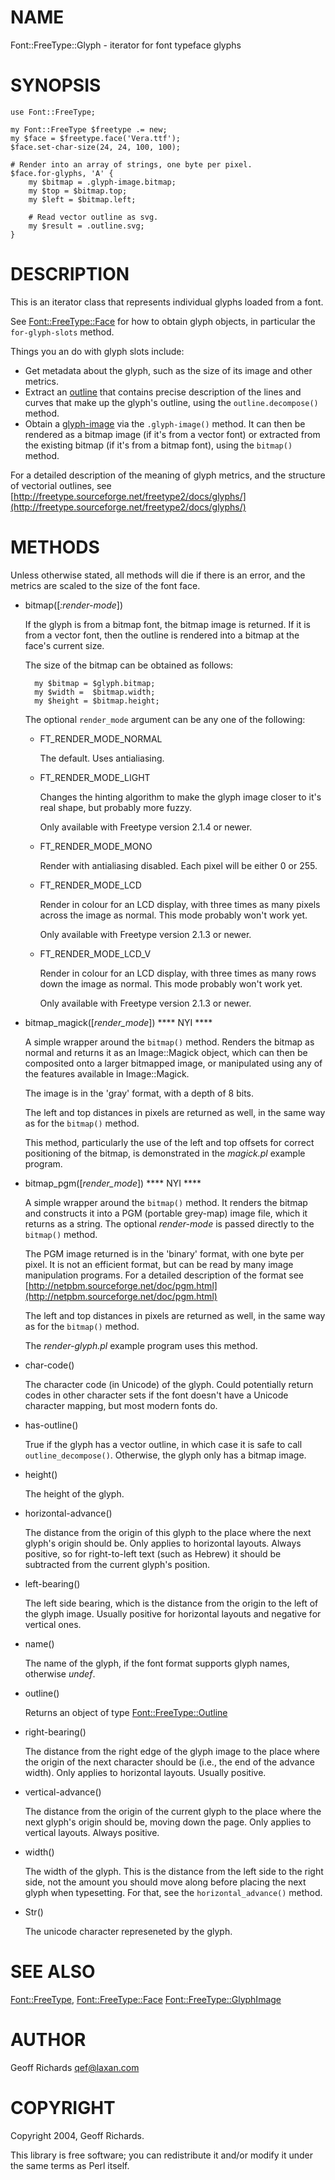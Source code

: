 # NAME

Font::FreeType::Glyph - iterator for font typeface glyphs

# SYNOPSIS

    use Font::FreeType;

    my Font::FreeType $freetype .= new;
    my $face = $freetype.face('Vera.ttf');
    $face.set-char-size(24, 24, 100, 100);

    # Render into an array of strings, one byte per pixel.
    $face.for-glyphs, 'A' {
        my $bitmap = .glyph-image.bitmap;
        my $top = $bitmap.top;
        my $left = $bitmap.left;

        # Read vector outline as svg.
        my $result = .outline.svg;
    }

# DESCRIPTION

This is an iterator class that represents individual glyphs loaded from a font.

See [Font::FreeType::Face](Face.md) for how to obtain glyph objects, in particular the `for-glyph-slots` method.

Things you an do with glyph slots include:

- Get metadata about the glyph, such as the size of its image and other
metrics.
- Extract an [outline](Outline.md) that contains  precise description of the lines and curves that make up
the glyph's outline, using the `outline.decompose()` method.
- Obtain a [glyph-image](GlyphImage.md) via the `.glyph-image()` method. It can then be rendered
as  a bitmap image (if it's from a vector font) or extracted from  the existing bitmap (if it's from a bitmap font), using the `bitmap()` method.

For a detailed description of the meaning of glyph metrics, and
the structure of vectorial outlines,
see [http://freetype.sourceforge.net/freetype2/docs/glyphs/](http://freetype.sourceforge.net/freetype2/docs/glyphs/)

# METHODS

Unless otherwise stated, all methods will die if there is an error,
and the metrics are scaled to the size of the font face.

- bitmap(\[_:render-mode_\])

    If the glyph is from a bitmap font, the bitmap image is returned.  If
    it is from a vector font, then the outline is rendered into a bitmap
    at the face's current size.

    The size of the bitmap can be obtained as follows:

        my $bitmap = $glyph.bitmap;
        my $width =  $bitmap.width;
        my $height = $bitmap.height;

    The optional `render_mode` argument can be any one of the following:

    - FT\_RENDER\_MODE\_NORMAL

        The default.  Uses antialiasing.

    - FT\_RENDER\_MODE\_LIGHT

        Changes the hinting algorithm to make the glyph image closer to it's
        real shape, but probably more fuzzy.

        Only available with Freetype version 2.1.4 or newer.

    - FT\_RENDER\_MODE\_MONO

        Render with antialiasing disabled.  Each pixel will be either 0 or 255.

    - FT\_RENDER\_MODE\_LCD

        Render in colour for an LCD display, with three times as many pixels
        across the image as normal.  This mode probably won't work yet.

        Only available with Freetype version 2.1.3 or newer.

    - FT\_RENDER\_MODE\_LCD\_V

        Render in colour for an LCD display, with three times as many rows
        down the image as normal.  This mode probably won't work yet.

        Only available with Freetype version 2.1.3 or newer.

- bitmap\_magick(\[_render\_mode_\])   \*\*\*\* NYI \*\*\*\*

    A simple wrapper around the `bitmap()` method.  Renders the bitmap as
    normal and returns it as an Image::Magick object,
    which can then be composited onto a larger bitmapped image, or manipulated
    using any of the features available in Image::Magick.

    The image is in the 'gray' format, with a depth of 8 bits.

    The left and top distances in pixels are returned as well, in the
    same way as for the `bitmap()` method.

    This method, particularly the use of the left and top offsets for
    correct positioning of the bitmap, is demonstrated in the
    _magick.pl_ example program.

- bitmap\_pgm(\[_render\_mode_\])   \*\*\*\* NYI \*\*\*\*

    A simple wrapper around the `bitmap()` method.  It renders the bitmap
    and constructs it into a PGM (portable grey-map) image file, which it
    returns as a string.  The optional _render-mode_ is passed directly
    to the `bitmap()` method.

    The PGM image returned is in the 'binary' format, with one byte per
    pixel.  It is not an efficient format, but can be read by many image
    manipulation programs.  For a detailed description of the format
    see [http://netpbm.sourceforge.net/doc/pgm.html](http://netpbm.sourceforge.net/doc/pgm.html)

    The left and top distances in pixels are returned as well, in the
    same way as for the `bitmap()` method.

    The _render-glyph.pl_ example program uses this method.

- char-code()

    The character code (in Unicode) of the glyph.  Could potentially
    return codes in other character sets if the font doesn't have a Unicode
    character mapping, but most modern fonts do.

- has-outline()

    True if the glyph has a vector outline, in which case it is safe to
    call `outline_decompose()`.  Otherwise, the glyph only has a bitmap
    image.

- height()

    The height of the glyph.

- horizontal-advance()

    The distance from the origin of this glyph to the place where the next
    glyph's origin should be.  Only applies to horizontal layouts.  Always
    positive, so for right-to-left text (such as Hebrew) it should be
    subtracted from the current glyph's position.

- left-bearing()

    The left side bearing, which is the distance from the origin to
    the left of the glyph image.  Usually positive for horizontal layouts
    and negative for vertical ones.

- name()

    The name of the glyph, if the font format supports glyph names,
    otherwise _undef_.

- outline()

    Returns an object of type [Font::FreeType::Outline](Outline.md)

- right-bearing()

    The distance from the right edge of the glyph image to the place where
    the origin of the next character should be (i.e., the end of the
    advance width).  Only applies to horizontal layouts.  Usually positive.

- vertical-advance()

    The distance from the origin of the current glyph to the place where
    the next glyph's origin should be, moving down the page.  Only applies
    to vertical layouts.  Always positive.

- width()

    The width of the glyph.  This is the distance from the left
    side to the right side, not the amount you should move along before
    placing the next glyph when typesetting.  For that, see
    the `horizontal_advance()` method.

- Str()

    The unicode character represeneted by the glyph.

# SEE ALSO

[Font::FreeType](../../../README.md),
[Font::FreeType::Face](Face.md)
[Font::FreeType::GlyphImage](GlyphImage.md)

# AUTHOR

Geoff Richards <qef@laxan.com>

# COPYRIGHT

Copyright 2004, Geoff Richards.

This library is free software; you can redistribute it and/or
modify it under the same terms as Perl itself.
